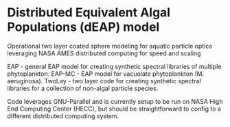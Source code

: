 # Distributed Equivalent Algal Populations (dEAP) model
Operational two layer coated sphere modeling for aquatic particle optics leveraging NASA AMES distributed computing for speed and scaling

EAP - general EAP model for creating synthetic spectral libraries of multiple phytoplankton. 
EAP-MC - EAP model for vacuolate phytoplankton (M. aeruginosa). 
TwoLay - two layer code for creating synthetic spectral libraries for a collection of non-algal particle species. 

Code leverages GNU-Parallel and is currently setup to be run on NASA High End Computing Center (HECC), but should be straightforward to config to a different distributed computing system.
